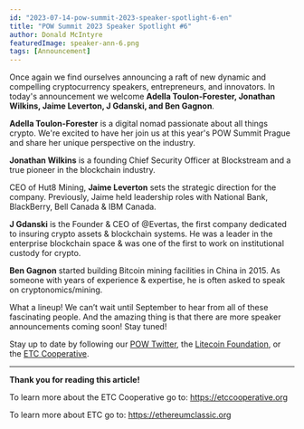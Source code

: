 ```yaml
---
id: "2023-07-14-pow-summit-2023-speaker-spotlight-6-en"
title: "POW Summit 2023 Speaker Spotlight #6"
author: Donald McIntyre
featuredImage: speaker-ann-6.png
tags: [Announcement]
---
```


Once again we find ourselves announcing a raft of new dynamic and compelling cryptocurrency speakers, entrepreneurs, and innovators. In today's announcement we welcome **Adella Toulon-Forester, Jonathan Wilkins, Jaime Leverton, J Gdanski, and Ben Gagnon**. 

**Adella Toulon-Forester** is a digital nomad passionate about all things crypto. We're excited to have her join us at this year's POW Summit Prague and share her unique perspective on the industry. 

**Jonathan Wilkins** is a founding Chief Security Officer at Blockstream and a true pioneer in the blockchain industry. 

CEO of Hut8 Mining, **Jaime Leverton** sets the strategic direction for the company. Previously, Jaime held leadership roles with National Bank, BlackBerry, Bell Canada & IBM Canada. 

**J Gdanski** is the Founder & CEO of @Evertas, the first company dedicated to insuring crypto assets & blockchain systems. He was a leader in the enterprise blockchain space & was one of the first to work on institutional custody for crypto. 

**Ben Gagnon** started building Bitcoin mining facilities in China in 2015. As someone with years of experience & expertise, he is often asked to speak on cryptonomics/mining. 

What a lineup! We can’t wait until September to hear from all of these fascinating people.  And the amazing thing is that there are more speaker announcements coming soon! Stay tuned!


Stay up to date by following our [POW Twitter](https://twitter.com/PowSummit), the [Litecoin Foundation](https://www.litecoin.net/), or the [ETC Cooperative](https://etccooperative.org/).

---

**Thank you for reading this article!**

To learn more about the ETC Cooperative go to: https://etccooperative.org

To learn more about ETC go to: https://ethereumclassic.org
